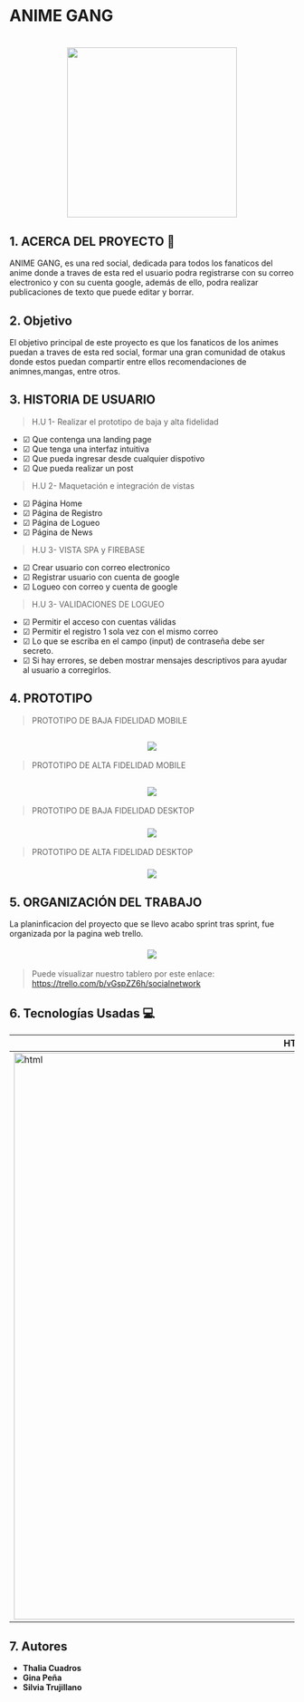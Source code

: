 # ANIME GANG

<h1 align="center"><img src="https://i.postimg.cc/RCpnCtdW/Group-79.png" width="300"/></h1>


## 1. ACERCA DEL PROYECTO 🚀

ANIME GANG, es una red social, dedicada para todos los fanaticos del anime donde a traves de esta red el usuario podra registrarse con su correo electronico y con su cuenta google, además de ello, podra realizar publicaciones de texto que puede editar y borrar.   

## 2. Objetivo 

El objetivo principal de este proyecto es que los fanaticos de los animes puedan a traves de esta red social, formar una gran comunidad de otakus donde estos puedan compartir entre ellos recomendaciones de animnes,mangas, entre otros.  

## 3. HISTORIA DE USUARIO
>H.U 1- Realizar el prototipo de baja y alta fidelidad
* ☑ Que contenga una landing page
* ☑ Que tenga una interfaz intuitiva
* ☑ Que pueda ingresar desde cualquier dispotivo
* ☑ Que pueda realizar un post

>H.U 2- Maquetación e integración de vistas 
* ☑ Página Home
* ☑ Página de Registro
* ☑ Página de Logueo
* ☑ Página de News

>H.U 3- VISTA SPA y FIREBASE 
* ☑ Crear usuario con correo electronico
* ☑ Registrar usuario con cuenta de google
* ☑ Logueo con correo y cuenta de google

>H.U 3- VALIDACIONES DE LOGUEO
* ☑ Permitir el acceso con cuentas válidas
* ☑ Permitir el registro 1 sola vez con el mismo correo
* ☑ Lo que se escriba en el campo (input) de contraseña debe ser secreto.
* ☑ Si hay errores, se deben mostrar mensajes descriptivos para ayudar al usuario a corregirlos.

## 4. PROTOTIPO

>PROTOTIPO DE BAJA FIDELIDAD MOBILE
<h2 align="center"><img src="https://i.postimg.cc/pT8LJ98B/1.png"/></h2>

>PROTOTIPO DE ALTA FIDELIDAD MOBILE
<h2 align="center"><img src="https://i.postimg.cc/L5p6CH3F/3.png"/></h2>

>PROTOTIPO DE BAJA FIDELIDAD DESKTOP
<h3 align="center"><img src="https://i.postimg.cc/d3jQgz5k/2.png"/></h3>

>PROTOTIPO DE ALTA FIDELIDAD DESKTOP
<h3 align="center"><img src="https://i.postimg.cc/BnVhxtJb/Group-85.png"/></h3>

## 5. ORGANIZACIÓN DEL TRABAJO
La planinficacion del proyecto que se llevo acabo sprint tras sprint, fue organizada por la pagina web trello.

<h4 align="center"><img src="https://i.postimg.cc/cJKdmKYb/Screenshot-1.png"/></h4>

>Puede visualizar nuestro tablero por este enlace: https://trello.com/b/vGspZZ6h/socialnetwork

## 6. Tecnologías Usadas 💻
| HTML | CSS | JavaScript | Firebase
| --- | --- | --- | --- |
| <img src="https://i.postimg.cc/rF6WrLjr/html.png" alt="html" width="1000px" /> | <img src="https://i.postimg.cc/mgSDG9F2/css.png" alt="css"  width="1000px" /> | <img src="https://1000marcas.net/wp-content/uploads/2020/11/JavaScript-logo.png" width="1000px"/> | <img src="https://i.postimg.cc/tJvCN8Dh/logo-standard.png" width="1000px"/>

## 7. Autores
- **Thalia Cuadros**
- **Gina Peña**
- **Silvia Trujillano**
